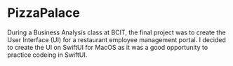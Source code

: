 # PizzaPalace

During a Business Analysis class at BCIT, the final project was to create the User Interface (UI) for a restaurant employee management portal. 
I decided to create the UI on SwiftUI for MacOS as it was a good opportunity to practice codeing in SwiftUI. 
